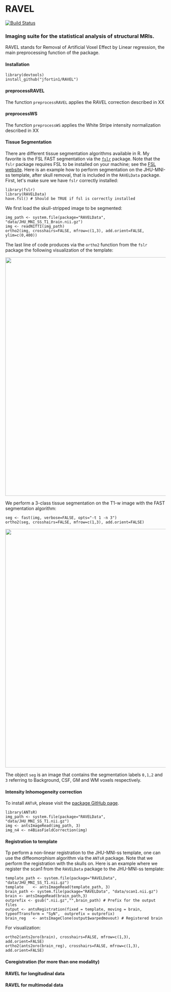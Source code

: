 # RAVEL
[![Build Status](https://travis-ci.org/Jfortin1/RAVEL.svg?branch=master)](https://travis-ci.org/Jfortin1/RAVEL)

### Imaging suite for the statistical analysis of structural MRIs. 

RAVEL stands for Removal of Artificial Voxel Effect by Linear regression, the main preprocessing function of the package. 

#### Installation

```{r}
library(devtools)
install_github("jfortin1/RAVEL")
```


#### preprocessRAVEL

The function `preprocessRAVEL` applies the RAVEL correction described in XX


#### preprocessWS

The function `preprocessWS` applies the White Stripe intensity normalization described in XX

#### Tissue Segmentation

There are different tissue segmentation algorithms available in R. My favorite is the FSL FAST segmentation via the [`fslr`](https://cran.r-project.org/web/packages/fslr/index.html) package. Note that the `fslr` package requires FSL to be installed on your machine; see the [FSL website](http://fsl.fmrib.ox.ac.uk/fsl/fslwiki/). Here is an example how to perform segmentation on the JHU-MNI-ss template, after skull removal, that is included in the `RAVELData` package. First, let's make sure we have `fslr` correctly installed:

```{r}
library(fslr)
library(RAVELData)
have.fsl() # Should be TRUE if fsl is correctly installed
```

We first load the skull-stripped image to be segmented:

```{r}
img_path <- system.file(package="RAVELData", "data/JHU_MNI_SS_T1_Brain.nii.gz")
img <- readNIfTI(img_path)
ortho2(img, crosshairs=FALSE, mfrow=c(1,3), add.orient=FALSE, ylim=c(0,400))
```
The last line of code produces via the `ortho2` function from the `fslr` package the following visualization of the template:


<p align="center">
<img src="https://github.com/Jfortin1/RAVEL/blob/master/images/template.png" width="750"/>
</p>

We perform a 3-class tissue segmentation on the T1-w image with the FAST segmentation algorithm:

```{r}
seg <- fast(img, verbose=FALSE, opts="-t 1 -n 3") 
ortho2(seg, crosshairs=FALSE, mfrow=c(1,3), add.orient=FALSE)
```
<p align="center">
<img src="https://github.com/Jfortin1/RAVEL/blob/master/images/seg.png" width="750"/>
</p>


The object `seg` is an image that contains the segmentation labels `0,1,2` and `3` referring to Background, CSF, GM and WM voxels respectively. 


#### Intensity Inhomogeneity correction

To install `ANTsR`, please visit the [package GitHub page](https://github.com/stnava/ANTsR).

```{r}
library(ANTsR)
img_path <- system.file(package="RAVELData", "data/JHU_MNI_SS_T1.nii.gz")
img <- antsImageRead(img_path, 3)
img_n4 <- n4BiasFieldCorrection(img)
```

#### Registration to template

Tp perform a non-linear registration to the JHU-MNI-ss template, one can use the diffeomorphism algorithm via the `ANTsR` package. Note that we perform the registration with the skulls on. Here is an example where we register the scan1 from the `RAVELData` package to the JHU-MNI-ss template:

```{r}
template_path <- system.file(package="RAVELData", "data/JHU_MNI_SS_T1.nii.gz")
template    <- antsImageRead(template_path, 3)
brain_path <- system.file(package="RAVELData", "data/scan1.nii.gz")
brain <- antsImageRead(brain_path,3)
outprefix <- gsub(".nii.gz","",brain_path) # Prefix for the output files
output <- antsRegistration(fixed = template, moving = brain, typeofTransform = "SyN",  outprefix = outprefix)
brain_reg   <- antsImageClone(output$warpedmovout) # Registered brain
```

For visualization:

```{}
ortho2(ants2oro(brain), crosshairs=FALSE, mfrow=c(1,3), add.orient=FALSE)
ortho2(ants2oro(brain_reg), crosshairs=FALSE, mfrow=c(1,3), add.orient=FALSE)
```


  
#### Coregistration (for more than one modality)

#### RAVEL for longitudinal data

#### RAVEL for multimodal data




